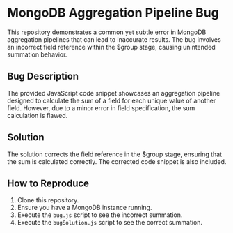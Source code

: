 # MongoDB Aggregation Pipeline Bug
This repository demonstrates a common yet subtle error in MongoDB aggregation pipelines that can lead to inaccurate results. The bug involves an incorrect field reference within the \$group stage, causing unintended summation behavior.

## Bug Description
The provided JavaScript code snippet showcases an aggregation pipeline designed to calculate the sum of a field for each unique value of another field.  However, due to a minor error in field specification, the sum calculation is flawed.

## Solution
The solution corrects the field reference in the \$group stage, ensuring that the sum is calculated correctly.  The corrected code snippet is also included.

## How to Reproduce
1. Clone this repository.
2. Ensure you have a MongoDB instance running.
3. Execute the `bug.js` script to see the incorrect summation. 
4. Execute the `bugSolution.js` script to see the correct summation. 
